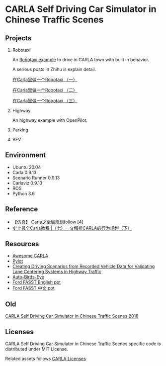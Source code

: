 # CARLA Self Driving Car Simulator in Chinese Traffic Scenes

## Projects
1. Robotaxi

   An [Robotaxi example](./robotaxi.md) to drive in CARLA town with built in behavior.  

   A serious posts in Zhihu is explain detail.

   [在Carla里做一个Robotaxi （一）](https://zhuanlan.zhihu.com/p/508261286) 

   [在Carla里做一个Robotaxi （二）](https://zhuanlan.zhihu.com/p/508660497) 

   [在Carla里做一个Robotaxi （三）](https://zhuanlan.zhihu.com/p/514632285)

2. Highway

   An highway example with OpenPilot.  

3. Parking 

1. BEV
## Environment
* Ubuntu 20.04
* Carla 0.9.13
* Scenario Runner 0.9.13
* Carlaviz 0.9.13
* ROS
* Python 3.6

## Reference

- [【仿真】 Carla之全局规划follow [4]](https://blog.csdn.net/qq_39537898/article/details/117563006)
- [史上最全Carla教程 |（七）一文解析CARLA的行为规划（下）](https://zhuanlan.zhihu.com/p/376411890)

## Resources

* [Awesome CARLA](https://github.com/Amin-Tgz/awesome-CARLA)
* [Pylot](https://github.com/erdos-project/pylot)
* [Creating Driving Scenarios from Recorded Vehicle Data for Validating Lane Centering Systems in Highway Traffic](https://www.mathworks.com/videos/creating-driving-scenarios-from-recorded-vehicle-data-for-validating-lane-centering-systems-in-highway-traffic-1592820033589.html)
* [Auto-Birds-Eye](https://github.com/MankaranSingh/Auto-Birds-Eye)
* [Ford FASST English ppt](https://www.mathworks.com/content/dam/mathworks/mathworks-dot-com/company/events/conferences/automotive-conference-stuttgart/2020/model-based-agility-with-ford-automated-system-simulation-toolchain-fasst.pdf)
* [Ford FASST 中文 ppt](https://www.matlabexpo.com/content/dam/mathworks/mathworks-dot-com/images/events/matlabexpo/cn/2021/model-based-agility-with-ford-automated-system-simulation-toolchain.pdf)

## Old
[CARLA Self Driving Car Simulator in Chinese Traffic Scenes 2018](./old/README.md)

## Licenses
CARLA Self Driving Car Simulator in Chinese Traffic Scenes specific code is distributed under MIT License.

Related assets follows [CARLA Licenses](https://github.com/carla-simulator/carla)
